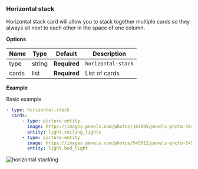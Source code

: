 ### Horizontal stack

Horizontal stack card will allow you to stack together multiple cards so they always sit next to each other in the space of one column.

**Options**

| Name | Type | Default | Description
| ---- | ---- | ------- | -----------
| type | string | **Required** | `horizontal-stack`
| cards | list | **Required** | List of cards

**Example**

Basic example
```yaml
- type: horizontal-stack
  cards:
      - type: picture-entity
        image: https://images.pexels.com/photos/164595/pexels-photo-164595.jpeg?auto=compress&cs=tinysrgb&dpr=2&h=240&w=495
        entity: light.ceiling_lights
      - type: picture-entity
        image: https://images.pexels.com/photos/545012/pexels-photo-545012.jpeg?auto=compress&cs=tinysrgb&dpr=2&h=240&w=495
        entity: light.bed_light
```

![horizontal stacking](https://user-images.githubusercontent.com/32000001/42229254-f02b8284-7edd-11e8-9ea6-f6689e8450f5.PNG)
